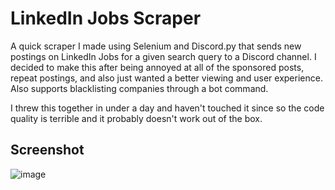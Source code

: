# LinkedIn Jobs Scraper
A quick scraper I made using Selenium and Discord.py that sends new postings on LinkedIn Jobs for a given search query to a Discord channel. 
I decided to make this after being annoyed at all of the sponsored posts, repeat postings, and also just wanted a better viewing and user
experience. Also supports blacklisting companies through a bot command.

I threw this together in under a day and haven't touched it since so the code quality is terrible and it probably doesn't work out of the box.

## Screenshot
![image](https://user-images.githubusercontent.com/71658949/197030903-d53c0e83-caf1-4862-b8e3-fa63824ce2b9.png)

